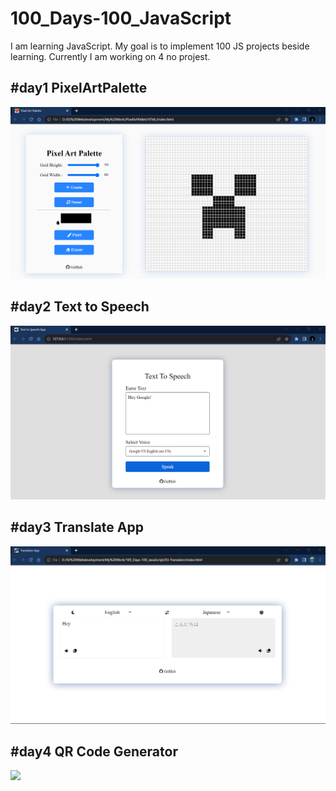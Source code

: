 # 100_Days-100_JavaScript

I am learning JavaScript. My goal is to implement 100 JS projects beside learning.
Currently I am working on 4 no projest.

## #day1 PixelArtPalette

<img   src = "01-PixelArtPalette\img\ScreenShot.png">

## #day2 Text to Speech

<img   src = "02-TextToSpeech/img/PageDemo.png">

## #day3 Translate App

<img   src = "03-Translator/img/DemoLightImg.png">

## #day4 QR Code Generator

<img   src = "03-QRCodeGenerator/img/PageDemo.png">
